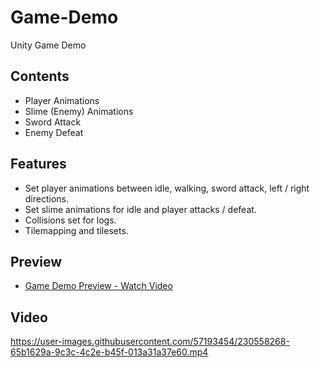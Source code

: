 # Game-Demo
Unity Game Demo

## Contents
* Player Animations
* Slime (Enemy) Animations
* Sword Attack
* Enemy Defeat

## Features
* Set player animations between idle, walking, sword attack, left / right directions.
* Set slime animations for idle and player attacks / defeat.
* Collisions set for logs.
* Tilemapping and tilesets.

## Preview
* [Game Demo Preview - Watch Video](https://www.loom.com/share/777c3a0bfd1a4f2f899afed65ebb75c7)

## Video

https://user-images.githubusercontent.com/57193454/230558268-65b1629a-9c3c-4c2e-b45f-013a31a37e60.mp4

